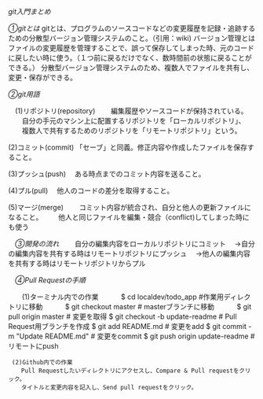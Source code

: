 *git入門まとめ*

*①gitとは*
gitとは、プログラムのソースコードなどの変更履歴を記録・追跡するための分散型バージョン管理システムのこと。（引用：wiki)
バージョン管理とはファイルの変更履歴を管理することで、誤って保存してしまった時、元のコードに戻したい時に使う。（１つ前に戻るだけでなく、数時間前の状態に戻ることができる。）
分散型バージョン管理システムのため、複数人でファイルを共有し、変更・保存ができる。

*②git用語*

　(1)リポジトリ(repository)
　　編集履歴やソースコードが保持されている。
　　自分の手元のマシン上に配置するリポジトリを「ローカルリポジトリ」、
　　複数人で共有するためのリポジトリを「リモートリポジトリ」という。

  (2)コミット(commit)
  「セーブ」と同義。修正内容や作成したファイルを保存すること。

  (3)プッシュ(push)
  　ある時点までのコミット内容を送ること。

  (4)プル(pull)
  　他人のコードの差分を取得すること。

  (5)マージ(merge)
　　コミット内容が統合され、自分と他人の更新ファイルになること。
　　他人と同じファイルを編集・競合（conflict)してしまった時にも使う

　*③開発の流れ*
　　自分の編集内容をローカルリポジトリにコミット
　→自分の編集内容を共有する時はリモートリポジトリにプッシュ
　→他人の編集内容を共有する時はリモートリポジトリからプル


　*④Pull Requestの手順*

　　(1)ターミナル内での作業
　　　$ cd localdev/todo_app             #作業用ディレクトリに移動
　　　$ git checkout master              # masterブランチに移動
　　　$ git pull origin master           # 変更を取得
     $ git checkout -b update-readme    # Pull Request用ブランチを作成
     $ git add README.md                # 変更をadd
     $ git commit -m "Update README.md" # 変更をcommit
     $ git push origin update-readme    # リモートにpush

     (2)Github内での作業
      　Pull Requestしたいディレクトリにアクセスし、Compare & Pull requestをクリック。
      　タイトルと変更内容を記入し、Send pull requestをクリック。